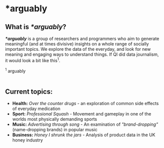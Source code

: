 # *arguably

## What is *\*arguably*?
***\*arguably*** is a group of researchers and programmers who aim to generate meaningful (and at times divisive) insights on a whole range of socially important topics. We explore the data of the everyday, and look for new meaning and engaging ways to understand things. If QI did data journalism, it would look a bit like this<sup>1</sup>.

<sup>1</sup> arguably<br /><br />


## Current topics:
* **Health:** *Over the counter drugs* - an exploration of common side effects of everyday medication
* **Sport:** *Professional Squash* - Movement and gameplay in one of the worlds most physically demanding sports
* **Music:** *Advertising through song* - An examination of *"brand-dropping"* (name-dropping brands) in popular music
* **Business:** *Honey I shrunk the jars* - Analysis of product data in the UK honey industry

<br /><br />
